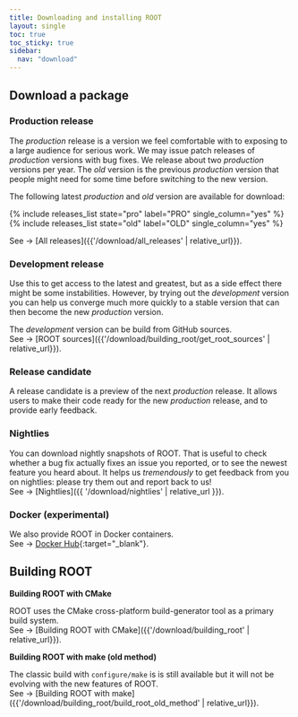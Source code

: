 ```yaml
---
title: Downloading and installing ROOT
layout: single
toc: true
toc_sticky: true
sidebar:
  nav: "download"
---
```



## Download a package

### Production release

The _production_ release is a version we feel comfortable with to exposing to a large audience for serious work.
We may issue patch releases of _production_ versions with bug fixes. We release about two
_production_ versions per year. The _old_ version is the previous _production_ version that
people might need for some time before switching to the new version.

The following latest _production_ and _old_ version are available for download:

{% include releases_list state="pro" label="PRO" single_column="yes" %}
{% include releases_list state="old" label="OLD" single_column="yes" %}

See → [All releases]({{'/download/all_releases' | relative_url}}).

### Development release
Use this to get access to the latest and greatest, but as a side effect there might be some
instabilities. However, by trying out the _development_ version you can help us converge
much more quickly to a stable version that can then become the new _production_ version.

The _development_ version can be build from GitHub sources.<br>
See → [ROOT sources]({{'/download/building_root/get_root_sources' | relative_url}}).

### Release candidate
A release candidate is a preview of the next _production_ release. It allows users to
make their code ready for the new _production_ release, and to provide early feedback.

### Nightlies
You can download nightly snapshots of ROOT. That is useful to check whether a bug fix actually fixes an issue you reported, or to see the newest
feature you heard about. It helps us _tremendously_ to get feedback from you on nightlies: please try them out and report back to us!<br>
See → [Nightlies]({{ '/download/nightlies' | relative_url }}).

### Docker (experimental)
We also provide ROOT in Docker containers.<br>
See → [Docker Hub](https://hub.docker.com/r/rootproject/root-ubuntu16/){:target="_blank"}.

## Building ROOT

**Building ROOT with CMake**

ROOT uses the CMake cross-platform build-generator tool as a primary build system.<br>
See → [Building ROOT with CMake]({{'/download/building_root' | relative_url}}).

**Building ROOT with make (old method)**

The classic build with `configure/make` is is still available but it will not be evolving with the new features of ROOT.<br>
See → [Building ROOT with make]({{'/download/building_root/build_root_old_method' | relative_url}}).



